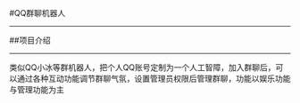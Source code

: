 #QQ群聊机器人
***

##项目介绍
***
类似QQ小冰等群机器人，把个人QQ账号定制为一个人工智障，加入群聊后，可以通过各种互动功能调节群聊气氛，设置管理员权限后管理群聊，功能以娱乐功能与管理功能为主

